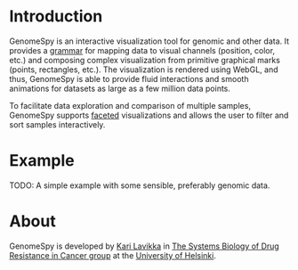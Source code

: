 # Introduction

GenomeSpy is an interactive visualization tool for genomic and other data. It
provides a [grammar](grammar/index.md) for mapping data to visual channels
(position, color, etc.) and composing complex visualization from primitive
graphical marks (points, rectangles, etc.). The visualization is rendered using
WebGL, and thus, GenomeSpy is able to provide fluid interactions and smooth
animations for datasets as large as a few million data points.

To facilitate data exploration and comparison of multiple samples, GenomeSpy
supports [faceted](grammar/facet.md) visualizations and allows the user to
filter and sort samples interactively.

# Example

TODO: A simple example with some sensible, preferably genomic data.

<!--
<div class="embed-example" data-url="data/examples/sampletrack.json" style="height: 300px"></div>
-->

# About

GenomeSpy is developed by [Kari Lavikka](https://twitter.com/KariLavikka) in
[The Systems Biology of Drug Resistance in Cancer
group](https://www.helsinki.fi/en/researchgroups/systems-biology-of-drug-resistance-in-cancer)
at the [University of Helsinki](https://helsinki.fi/).
